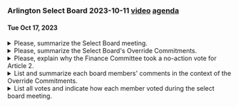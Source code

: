 ### Arlington Select Board 2023-10-11  [video](https://www.youtube.com/watch?v=au_r3QVv4Fc) [agenda](https://arlington.novusagenda.com/agendapublic/MeetingView.aspx?MeetingID=1934&MinutesMeetingID=-1&doctype=Agenda)
#### Tue Oct 17, 2023

<details><summary>Please, summarize the Select Board meeting.</summary>

> The Arlington Select Board meeting, chaired by Eric Helmuth, was conducted in a hybrid format on October 17th. The meeting was held in the Select Board Chambers and over Zoom, and was broadcast on ACMI. The board discussed a typographical error on the ballot language for Question 1 on November 7th, which incorrectly stated the fiscal year in which the override would take effect. Instead of delaying the election to correct the language, the board decided to proceed with the current language after consulting with the town manager and his finance team. The board also discussed making two small changes to the overrides for clarity. The board unanimously voted to make the suggested edits and to support Helmuth's previous comments on behalf of the board. The meeting concluded with the board moving into an executive session to discuss impending litigation.
</details><details><summary>Please, summarize the Select Board's Override Commitments.</summary>

> The Select Board's Override Commitments refer to the board's financial plans and commitments to taxpayers in the event of a successful override vote. The board had initially planned for the override to take effect in fiscal year 24, but due to a typographical error on the ballot, the override would take effect in fiscal year 25. Despite this, the board, led by Chair Eric Helmuth, decided to proceed with the current language and reassured that they could still meet all commitments to taxpayers, including maintaining level services in the town and schools, making specific new investments, and not asking for another override before fiscal 27. The board also proposed two small changes to the override commitments for clarity and updated the effective date. The board's decision was supported by recent positive financial developments and the town's conservative budgeting practices.
</details><details><summary>Please, explain why the Finance Committee took a no-action vote for Article 2.</summary>

> The Finance Committee took a no-action vote for Article 2 due to a typographical error discovered on the ballot language for Question 1 on November 7th. The error specified that the tax increase, if approved by voters, would take effect in July 2024, not in winter and spring as originally planned. This meant that the town would ask voters for $7 million less between now and the end of fiscal year 26. After consulting with the town manager and his finance team, it was decided that the town could proceed with the current language and still meet all the Select Board commitments to taxpayers for this override. Therefore, the Finance Committee decided to take no action on Article 2.
</details><details><summary>List and summarize each board members' comments in the context of the Override Commitments.</summary>

> 1. Eric Helmuth: As the Select Board Chair, Helmuth led the meeting and explained the situation regarding the override commitments. He suggested two small changes to the commitments for clarity and detailed the reasons behind them. He also invited discussion and elaboration from the town manager and other board members.

2. Mr. Diggins: Diggins asked about the financial impact of the current situation versus what would have happened otherwise. He wanted to understand the options and their implications on the long-range plan.

3. Mrs. Mahan: Mahan moved approval of the revised Select Board Override Commitment Sheet statement and expressed her agreement with the course of action. She also requested a report on the override stabilization fund balance and emphasized the need to address pay disparities for teachers, paraprofessionals, and department heads.

4. Mr. Hurd: Hurd seconded Mahan's motion and expressed his support for the revised commitments. He praised the town's financial management and believed that the situation, despite the typo, proved the town's commitment to operating on a lean budget while still providing excellent services.

5. Mr. DeCorsi: DeCorsi thanked Helmuth for his leadership and expressed his support for Mahan's motion. He highlighted the recent financial developments that assisted in the analysis and believed that the deferral of funds until the next fiscal year made a stronger argument for the override.
</details><details><summary>List all votes and indicate how each member voted during the select board meeting.</summary>

> The select board unanimously voted in favor of the motion to make edits to the commitments document and to support the chair's representation of previous comments on behalf of the board. The motion was made by Mrs. Mahan and seconded by Mr. Hurd. All members, including Mr. Diggins, Mr. DeCorsi, and Mr. Helmuth, voted in favor. 

The board also unanimously voted to go into executive session under the parameters outlined by Mrs. Mahan. The motion was seconded by Mr. DeCorsi. All members, including Mr. Diggins, Mr. Hurd, and Mr. Helmuth, voted in favor.
</details>